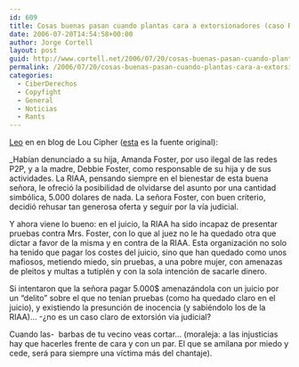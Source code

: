 ```yaml
---
id: 609
title: Cosas buenas pasan cuando plantas cara a extorsionadores (caso RIAA)
date: 2006-07-20T14:54:58+00:00
author: Jorge Cortell
layout: post
guid: http://www.cortell.net/2006/07/20/cosas-buenas-pasan-cuando-plantas-cara-a-extorsionadores-caso-riaa/
permalink: /2006/07/20/cosas-buenas-pasan-cuando-plantas-cara-a-extorsionadores-caso-riaa/
categories:
  - CiberDerechos
  - Copyfight
  - General
  - Noticias
  - Rants
---
```

<a target="_blank" title="Caso RIAA" href="http://-uno-.blogspot.com/2006/07/mi-mam-me-casca.html">Leo</a> en en blog de Lou Cipher (<a target="_blank" title="RIAA Case" href="http://www.bit-tech.net/news/2006/07/17/Mum_beats_RIAA/">esta</a> es la fuente original):

_Habí­an denunciado a su hija, Amanda Foster, por uso ilegal de las redes P2P, y a la madre, Debbie Foster, como responsable de su hija y de sus actividades. La RIAA, pensando siempre en el bienestar de esta buena señora, le ofreció la posibilidad de olvidarse del asunto por una cantidad simbólica, 5.000 dolares de nada. La señora Foster, con buen criterio, decidió rehusar tan generosa oferta y seguir por la ví­a judicial.</p> 

Y ahora viene lo bueno: en el juicio, la RIAA ha sido incapaz de presentar pruebas contra Mrs. Foster, con lo que al juez no le ha quedado otra que dictar a favor de la misma y en contra de la RIAA. Esta organización no solo ha tenido que pagar los costes del juicio, sino que han quedado como unos mafiosos, metiendo miedo, sin pruebas, a una pobre mujer, con amenazas de pleitos y multas a tutiplén y con la sola intención de sacarle dinero.</em>

Si intentaron que la señora pagar 5.000$ amenazándola con un juicio por un &#8220;delito&#8221; sobre el que no tení­an pruebas (como ha quedado claro en el juicio), y existiendo la presunción de inocencia (y sabiéndolo los de la RIAA)&#8230; -¿no es un caso claro de extorsión via judicial?

Cuando las-  barbas de tu vecino veas cortar&#8230; (moraleja: a las injusticias hay que hacerles frente de cara y con un par. El que se amilana por miedo y cede, será para siempre una ví­ctima más del chantaje).